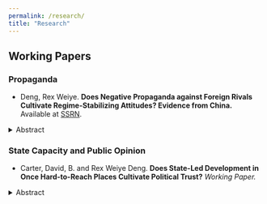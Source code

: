 ```yaml
---
permalink: /research/
title: "Research"
---
```


  
## Working Papers

### Propaganda
* Deng, Rex Weiye. **Does Negative Propaganda against Foreign Rivals Cultivate Regime-Stabilizing Attitudes? Evidence from China.** Available at [SSRN](https://papers.ssrn.com/sol3/papers.cfm?abstract_id=4478410).

<details><summary>Abstract</summary>

Authoritarian regimes massively engage in "negative propaganda" that spreads disproportionately derogatory information defaming foreign rivals. Can such propaganda shape public opinion that stabilizes the regime? I argue that negative propaganda can arouse opposition to the democratic regime and democratic reform because it incites fear of the liberal regime, but it does not necessarily improve regime support. By analyzing over 800,000 Weibo posts from Chinese state-affiliated media, I show that negative propaganda has been consistently prevalent and potentially fear-inducing. With a survey experiment in China, I find that exposure to negative propaganda significantly lowers evaluations of the democratic regime and preference for democratic reform. It also induces fear, which substantially mediates the treatment effects. However, negative propaganda does not significantly improve evaluations of the domestic regime. These results contribute to the understanding of how emotions embedded in propaganda shape public opinion and how authoritarian regimes survive in a changing information environment. 
  
</details>

### State Capacity and Public Opinion
* Carter, David, B. and Rex Weiye Deng. **Does State-Led Development in Once Hard-to-Reach Places Cultivate Political Trust?** _Working Paper._
<details><summary>Abstract</summary>

The most rugged and remote areas of contemporary states have historically had less state presence. Since the middle of the 20th century, most states have steadily increased their presence in these formerly ``ungoverned'' spaces. This increase in state presence involves increases in administrative capacity, the promotion of infrastructure, and development projects aimed to increase tax revenue and foster closer connections to the central government. Theoretical arguments about the consequences of increased state presence range from assertions that citizens in these areas resist and dislike the state, to the idea that state presence can increase trust in government and foster greater social trust among anonymous individuals. Lacking is much evidence over whether and how individual-level attitudes towards the state and fellow citizens are distinct in rugged areas of the state with contemporary development projects. We provide evidence on this front using detailed spatial data on terrain ruggedness, contemporary infrastructure developments, historical proxies for state penetration, and two different geographically specific surveys. We demonstrate that individuals in rugged areas with greater contemporary development footprints exhibit more trust in the central government and higher levels of social trust.
  
</details>

